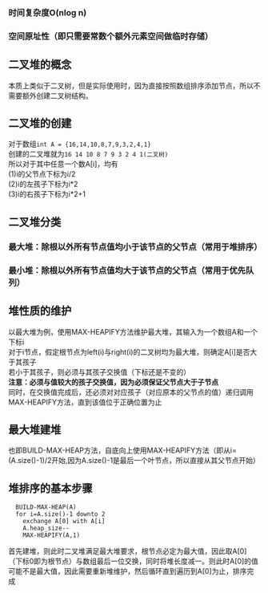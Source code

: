 ### 时间复杂度O(nlog n)
### 空间原址性（即只需要常数个额外元素空间做临时存储）  
## 二叉堆的概念  
本质上类似于二叉树，但是实际使用时，因为直接按照数组排序添加节点，所以不需要额外创建二叉树结构。
## 二叉堆的创建
对于数组``` int A = {16,14,10,8,7,9,3,2,4,1} ```  
创建的二叉堆就为```16 14 10 8 7 9 3 2 4 1(二叉树)```  
所以对于其中任意一个数A[i]，均有  
(1)i的父节点下标为i/2  
(2)i的左孩子下标为i\*2    
(3)i的右孩子下标为i\*2+1  
## 二叉堆分类
### 最大堆：除根以外所有节点值均小于该节点的父节点（常用于堆排序）
### 最小堆：除根以外所有节点值均大于该节点的父节点（常用于优先队列）
## 堆性质的维护
以最大堆为例，使用MAX-HEAPIFY方法维护最大堆，其输入为一个数组A和一个下标i  
对于i节点，假定根节点为left(i)与right(i)的二叉树均为最大堆，则确定A[i]是否大于其孩子  
若小于其孩子，则必须与其孩子交换值（下标还是不变的）  
__注意：必须与值较大的孩子交换值，因为必须保证父节点大于子节点__  
同时，在交换值完成后，还必须对对应孩子（对应原本的父节点的值）递归调用MAX-HEAPIFY方法，直到该值位于正确位置为止
## 最大堆建堆
也即BUILD-MAX-HEAP方法，自底向上使用MAX-HEAPIFY方法（即从i=(A.size()-1)/2开始,因为A.size()-1是最后一个叶节点，所以直接从其父节点开始）
## 堆排序的基本步骤
```HEAPSORT(A)
  BUILD-MAX-HEAP(A)
  for i=A.size()-1 downto 2
    exchange A[0] with A[i]
    A.heap_size--
    MAX-HEAPIFY(A,1)
 ```
首先建堆，则此时二叉堆满足最大堆要求，根节点必定为最大值，因此取A[0]（下标0即为根节点）与数组最后一位交换，同时将堆长度减一。则此时A[0]的值可能不是最大值，因此需要重新堆维护，然后循环直到遍历到A[0]为止，排序完成
